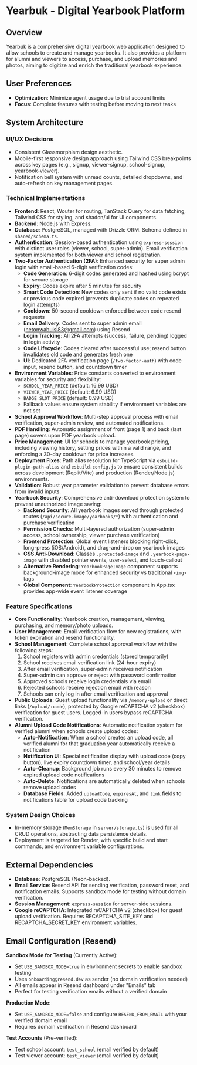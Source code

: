# Yearbuk - Digital Yearbook Platform

## Overview
Yearbuk is a comprehensive digital yearbook web application designed to allow schools to create and manage yearbooks. It also provides a platform for alumni and viewers to access, purchase, and upload memories and photos, aiming to digitize and enrich the traditional yearbook experience.

## User Preferences
- **Optimization**: Minimize agent usage due to trial account limits
- **Focus**: Complete features with testing before moving to next tasks

## System Architecture

### UI/UX Decisions
- Consistent Glassmorphism design aesthetic.
- Mobile-first responsive design approach using Tailwind CSS breakpoints across key pages (e.g., signup, viewer-signup, school-signup, yearbook-viewer).
- Notification bell system with unread counts, detailed dropdowns, and auto-refresh on key management pages.

### Technical Implementations
- **Frontend**: React, Wouter for routing, TanStack Query for data fetching, Tailwind CSS for styling, and shadcn/ui for UI components.
- **Backend**: Node.js with Express.
- **Database**: PostgreSQL, managed with Drizzle ORM. Schema defined in `shared/schema.ts`.
- **Authentication**: Session-based authentication using `express-session` with distinct user roles (viewer, school, super-admin). Email verification system implemented for both viewer and school registration.
- **Two-Factor Authentication (2FA)**: Enhanced security for super admin login with email-based 6-digit verification codes:
  - **Code Generation**: 6-digit codes generated and hashed using bcrypt for secure storage
  - **Expiry**: Codes expire after 5 minutes for security
  - **Smart Code Detection**: New codes only sent if no valid code exists or previous code expired (prevents duplicate codes on repeated login attempts)
  - **Cooldown**: 50-second cooldown enforced between code resend requests
  - **Email Delivery**: Codes sent to super admin email (netonwabuisi83@gmail.com) using Resend
  - **Login Tracking**: All 2FA attempts (success, failure, pending) logged in login activity
  - **Code Lifecycle**: Codes cleared after successful use; resend button invalidates old code and generates fresh one
  - **UI**: Dedicated 2FA verification page (`/two-factor-auth`) with code input, resend button, and countdown timer
- **Environment Variables**: Price constants converted to environment variables for security and flexibility:
  - `SCHOOL_YEAR_PRICE` (default: 16.99 USD)
  - `VIEWER_YEAR_PRICE` (default: 6.99 USD)
  - `BADGE_SLOT_PRICE` (default: 0.99 USD)
  - Fallback values ensure system stability if environment variables are not set
- **School Approval Workflow**: Multi-step approval process with email verification, super-admin review, and automated notifications.
- **PDF Handling**: Automatic assignment of front (page 1) and back (last page) covers upon PDF yearbook upload.
- **Price Management**: UI for schools to manage yearbook pricing, including viewing history, setting prices within a valid range, and enforcing a 30-day cooldown for price increases.
- **Deployment Fixes**: Path alias resolution for TypeScript via `esbuild-plugin-path-alias` and `esbuild.config.js` to ensure consistent builds across development (Replit/Vite) and production (Render/Node.js) environments.
- **Validation**: Robust year parameter validation to prevent database errors from invalid inputs.
- **Yearbook Security**: Comprehensive anti-download protection system to prevent unauthorized image saving:
  - **Backend Security**: All yearbook images served through protected routes (`/api/secure-image/yearbooks/*`) with authentication and purchase verification
  - **Permission Checks**: Multi-layered authorization (super-admin access, school ownership, viewer purchase verification)
  - **Frontend Protection**: Global event listeners blocking right-click, long-press (iOS/Android), and drag-and-drop on yearbook images
  - **CSS Anti-Download**: Classes `.protected-image` and `.yearbook-page-image` with disabled pointer events, user-select, and touch-callout
  - **Alternative Rendering**: `YearbookPageImage` component supports background-image mode for enhanced security vs traditional `<img>` tags
  - **Global Component**: `YearbookProtection` component in App.tsx provides app-wide event listener coverage

### Feature Specifications
- **Core Functionality**: Yearbook creation, management, viewing, purchasing, and memory/photo uploads.
- **User Management**: Email verification flow for new registrations, with token expiration and resend functionality.
- **School Management**: Complete school approval workflow with the following steps:
  1. School registers with admin credentials (stored temporarily)
  2. School receives email verification link (24-hour expiry)
  3. After email verification, super-admin receives notification
  4. Super-admin can approve or reject with password confirmation
  5. Approved schools receive login credentials via email
  6. Rejected schools receive rejection email with reason
  7. Schools can only log in after email verification and approval
- **Public Uploads**: Guest upload functionality via `/memory-upload` or direct links (`/upload/:code`), protected by Google reCAPTCHA v2 (checkbox) verification for guest users. Logged-in users bypass reCAPTCHA verification.
- **Alumni Upload Code Notifications**: Automatic notification system for verified alumni when schools create upload codes:
  - **Auto-Notification**: When a school creates an upload code, all verified alumni for that graduation year automatically receive a notification
  - **Notification UI**: Special notification display with upload code (copy button), live expiry countdown timer, and school/year details
  - **Auto-Cleanup**: Background job runs every 30 minutes to remove expired upload code notifications
  - **Auto-Delete**: Notifications are automatically deleted when schools remove upload codes
  - **Database Fields**: Added `uploadCode`, `expiresAt`, and `link` fields to notifications table for upload code tracking

### System Design Choices
- In-memory storage (`MemStorage` in `server/storage.ts`) is used for all CRUD operations, abstracting data persistence details.
- Deployment is targeted for Render, with specific build and start commands, and environment variable configurations.

## External Dependencies
- **Database**: PostgreSQL (Neon-backed).
- **Email Service**: Resend API for sending verification, password reset, and notification emails. Supports sandbox mode for testing without domain verification.
- **Session Management**: `express-session` for server-side sessions.
- **Google reCAPTCHA**: Integrated reCAPTCHA v2 (checkbox) for guest upload verification. Requires RECAPTCHA_SITE_KEY and RECAPTCHA_SECRET_KEY environment variables.

## Email Configuration (Resend)
**Sandbox Mode for Testing** (Currently Active):
- Set `USE_SANDBOX_MODE=true` in environment secrets to enable sandbox testing
- Uses `onboarding@resend.dev` as sender (no domain verification needed)
- All emails appear in Resend dashboard under "Emails" tab
- Perfect for testing verification emails without a verified domain

**Production Mode**:
- Set `USE_SANDBOX_MODE=false` and configure `RESEND_FROM_EMAIL` with your verified domain email
- Requires domain verification in Resend dashboard

**Test Accounts** (Pre-verified):
- Test school account: `test_school` (email verified by default)
- Test viewer account: `test_viewer` (email verified by default)